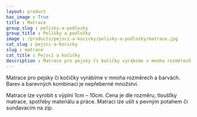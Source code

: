 ```yaml
---
layout: product
has_image : True
title : Matrace
group_slug : pelisky-a-podlozky
group_title : Pelíšky a podložky
image : /products/pejsci-a-kocicky/pelisky-a-podlozky/matrace.jpg
cat_slug : pejsci-a-kocicky
slug : matrace
cat_title : Pejsci a kočičky
description : Matrace pro pejsky či kočičky vyrábíme v mnoha rozměrech a barvách. Barev a barevných kombinací je nepřeberné množství.
---
```


Matrace pro pejsky či kočičky vyrábíme v mnoha rozměrech a barvách. Barev a barevných kombinací je nepřeberné množství.

Matrace lze vyrobit s výplní 1cm – 10cm. Cena je dle rozměru, tloušťky matrace, spotřeby materiálu a práce. Matraci lze ušít s pevným potahem či sundavacím na zip.

